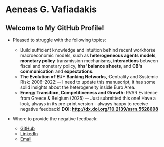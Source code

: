 # Aeneas G. Vafiadakis

## Welcome to My GitHub Profile!

- Pleased to struggle with the following topics:
  - Build sufficient knowledge and intuition behind recent workhorse macroeconomic models, such as **heterogeneous agents models**, **monetary policy** transmission mechanisms, **interactions** between fiscal and monetary policy, **hhs' balance sheets**, and **CB's communication** and **expectations**.
  - **The Evolution of EU+ Banking Networks,** Centrality and Systemic Risk: 2006–2022 -- I need to update this manuscript, it has some solid insights about the heterogeneity inside Euro Area.
  - **Energy Transition, Competitiveness and Growth:** RVAR Evidence from Greece & Belgium (2025) -- Just submitted this one! Have a look, always in its pre-print version - always happy to receive negative feedback! **DOI: http://dx.doi.org/10.2139/ssrn.5528698**

        
- Where to provide the negative feedback: 
  - [GitHub](https://github.com/AineiasGV)
  - [LinkedIn](https://linkedin.com/in/aeneas-vafiadakis)
  - [Email](mailto:aineias.edu@gmail.com)
